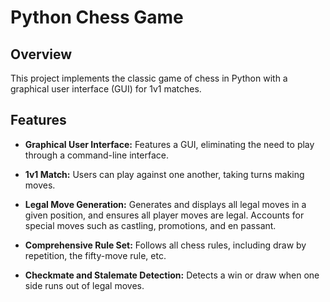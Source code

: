 # Python Chess Game

## Overview

This project implements the classic game of chess in Python with a graphical user interface (GUI) for 1v1 matches.

## Features

- **Graphical User Interface:** Features a GUI, eliminating the need to play through a command-line interface.

- **1v1 Match:** Users can play against one another, taking turns making moves.

- **Legal Move Generation:** Generates and displays all legal moves in a given position, and ensures all player moves are legal. Accounts for special moves such as castling, promotions, and en passant.

- **Comprehensive Rule Set:** Follows all chess rules, including draw by repetition, the fifty-move rule, etc.

- **Checkmate and Stalemate Detection:** Detects a win or draw when one side runs out of legal moves.
